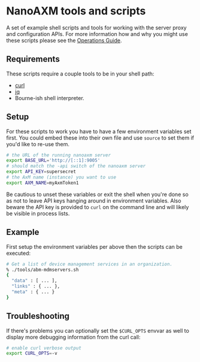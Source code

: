 # NanoAXM tools and scripts

A set of example shell scripts and tools for working with the server proxy and configuration APIs. For more information how and why you might use these scripts please see the [Operations Guide](../docs/operations-guide.md).

## Requirements

These scripts require a couple tools to be in your shell path:

* [curl](https://curl.se/)
* [jq](https://stedolan.github.io/jq/)
* Bourne-ish shell interpreter.

## Setup

For these scripts to work you have to have a few environment variables set first. You could embed these into their own file and use `source` to set them if you'd like to re-use them.

```bash
# the URL of the running nanoaxm server
export BASE_URL='http://[::1]:9005'
# should match the -api switch of the nanoaxm server
export API_KEY=supersecret
# the AxM name (instance) you want to use
export AXM_NAME=myAxmToken1
```

Be cautious to unset these variables or exit the shell when you're done so as not to leave API keys hanging around in environment variables. Also beware the API key is provided to `curl` on the command line and will likely be visible in process lists.

## Example

First setup the environment variables per above then the scripts can be executed:

```bash
# Get a list of device management services in an organization.
% ./tools/abm-mdmservers.sh 
{
  "data" : [ ... ],
  "links" : { ... },
  "meta" : { ... }
}
```

## Troubleshooting

If there's problems you can optionally set the `$CURL_OPTS` envvar as well to display more debugging information from the curl call:

```bash
# enable curl verbose output
export CURL_OPTS=-v
```
